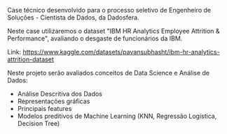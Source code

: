 Case técnico desenvolvido para o processo seletivo de Engenheiro de Soluções - Cientista de Dados, da Dadosfera.

Neste case utilizaremos o dataset "IBM HR Analytics Employee Attrition & Performance", avaliando o desgaste de funcionários da IBM.

Link: https://www.kaggle.com/datasets/pavansubhasht/ibm-hr-analytics-attrition-dataset

Neste projeto serão avaliados conceitos de Data Science e Análise de Dados:

-  Análise Descritiva dos Dados
-  Representações gráficas
-  Principais features
-  Modelos preditivos de Machine Learning (KNN, Regressão Logística, Decision Tree)
